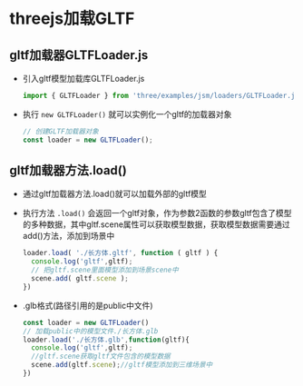 # threejs加载GLTF

## gltf加载器GLTFLoader.js

+ 引入gltf模型加载库GLTFLoader.js

  ```js
  import { GLTFLoader } from 'three/examples/jsm/loaders/GLTFLoader.js';
  ```

+ 执行 `new GLTFLoader()` 就可以实例化一个gltf的加载器对象

  ```js
  // 创建GLTF加载器对象
  const loader = new GLTFLoader();
  ```

## gltf加载器方法.load()

+ 通过gltf加载器方法.load()就可以加载外部的gltf模型

+ 执行方法 `.load()` 会返回一个gltf对象，作为参数2函数的参数gltf包含了模型的多种数据，其中gltf.scene属性可以获取模型数据，获取模型数据需要通过add()方法，添加到场景中

  ```js
  loader.load( './长方体.gltf', function ( gltf ) {
    console.log('gltf',gltf);
    // 把gltf.scene里面模型添加到场景scene中
    scene.add( gltf.scene );
  })
  ```

+ .glb格式(路径引用的是public中文件)

  ```js
  const loader = new GLTFLoader()
  // 加载public中的模型文件./长方体.glb
  loader.load('./长方体.glb',function(gltf){
    console.log('gltf',gltf);
    //gltf.scene获取gltf文件包含的模型数据
    scene.add(gltf.scene);//gltf模型添加到三维场景中
  })
  ```





